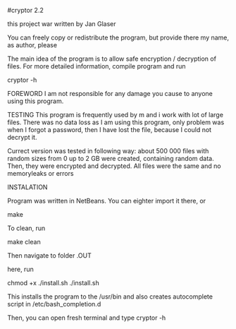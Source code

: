 #cryptor 2.2

this project war written by Jan Glaser

You can freely copy or redistribute the program, but provide there my name, as author, please

The main idea of the program is to allow safe encryption / decryption of files.
For more detailed information, compile program and run 

cryptor -h


FOREWORD
I am not responsible for any damage you cause to anyone using this program.


TESTING
This program is frequently used by m and i work with lot of large files.
There was no data loss as I am using this program, only problem was when I forgot a password, then I have lost the file, because I could not decrypt it.

Currect version was tested in following way:
about 500 000 files with random sizes from 0 up to 2 GB were created, containing random data.
Then, they were encrypted and decrypted. All files were the same and no memoryleaks or errors

INSTALATION

Program was written in NetBeans. You can eighter import it there, or

make

To clean, run

make clean


Then navigate to folder .OUT

here, run 

chmod +x ./install.sh
./install.sh

This installs the program to the /usr/bin
and also creates autocomplete script in /etc/bash_completion.d

Then, you can open fresh terminal and type
cryptor -h
